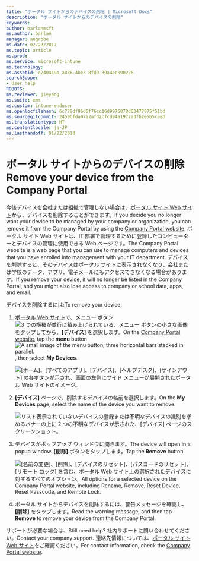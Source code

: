 ```yaml
---
title: "ポータル サイトからのデバイスの削除 | Microsoft Docs"
description: "ポータル サイトからのデバイスの削除"
keywords: 
author: barlanmsft
ms.author: barlan
manager: angrobe
ms.date: 02/23/2017
ms.topic: article
ms.prod: 
ms.service: microsoft-intune
ms.technology: 
ms.assetid: e240419a-a836-4be3-8fd9-39a4ec890226
searchScope:
- User help
ROBOTS: 
ms.reviewer: jieyang
ms.suite: ems
ms.custom: intune-enduser
ms.openlocfilehash: 6c778df96d6f76cc16d9976878d63477975f51bd
ms.sourcegitcommit: 2459bfda07a2afd2cfcd94a1972a3fb2e565ce8d
ms.translationtype: HT
ms.contentlocale: ja-JP
ms.lasthandoff: 01/22/2018
---
```

# <a name="remove-your-device-from-the-company-portal"></a><span data-ttu-id="5afa3-103">ポータル サイトからのデバイスの削除</span><span class="sxs-lookup"><span data-stu-id="5afa3-103">Remove your device from the Company Portal</span></span>

<span data-ttu-id="5afa3-104">今後デバイスを会社または組織で管理しない場合は、[ポータル サイト Web サイト](https://portal.manage.microsoft.com#HelpDeskDialog)から、デバイスを削除することができます。</span><span class="sxs-lookup"><span data-stu-id="5afa3-104">If you decide you no longer want your device to be managed by your company or organization, you can remove it from the Company Portal by using the [Company Portal website](https://portal.manage.microsoft.com#HelpDeskDialog).</span></span> <span data-ttu-id="5afa3-105">ポータル サイト Web サイトは、IT 部署で管理するために登録したコンピューターとデバイスの管理に使用できる Web ページです。</span><span class="sxs-lookup"><span data-stu-id="5afa3-105">The Company Portal website is a web page that you can use to manage computers and devices that you have enrolled into management with your IT department.</span></span> <span data-ttu-id="5afa3-106">デバイスを削除すると、そのデバイスはポータル サイトに表示されなくなり、会社または学校のデータ、アプリ、電子メールにもアクセスできなくなる場合があります。</span><span class="sxs-lookup"><span data-stu-id="5afa3-106">If you remove your device, it will no longer be listed in the Company Portal, and you might also lose access to company or school data, apps, and email.</span></span>

<span data-ttu-id="5afa3-107">デバイスを削除するには:</span><span class="sxs-lookup"><span data-stu-id="5afa3-107">To remove your device:</span></span>

1. <span data-ttu-id="5afa3-108">[ポータル Web サイト](https://portal.manage.microsoft.com#HelpDeskDialog)で、__メニュー__ ボタン ![3 つの横棒が並行に積み上げられている、メニュー ボタンの小さな画像](/Intune/whats-new/media/CP_hamburger_menu.png) をタップしてから、__[デバイス]__ を選択します。</span><span class="sxs-lookup"><span data-stu-id="5afa3-108">On the [Company Portal website](https://portal.manage.microsoft.com#HelpDeskDialog), tap the __menu__ button ![A small image of the menu button, three horizontal bars stacked in parallel.](/Intune/whats-new/media/CP_hamburger_menu.png), then select __My Devices__.</span></span>

   ![[ホーム]、[すべてのアプリ]、[デバイス]、[ヘルプデスク]、[サインアウト] の各ボタンが示され、画面の左側にサイド メニューが展開されたポータル Web サイトのイメージ。](/media/iwp-expanded-sidebar.png)

2. <span data-ttu-id="5afa3-110">__[デバイス]__ ページで、削除するデバイスの名前を選択します。</span><span class="sxs-lookup"><span data-stu-id="5afa3-110">On the __My Devices__ page, select the name of the device you want to remove.</span></span>

    ![リスト表示されていないデバイスの登録または不明なデバイスの識別を求めるバナーの上に 2 つの不明なデバイスが示された、[デバイス] ページのスクリーンショット。](./media/macOS_enroll_002_tap_here_banner.png)

3. <span data-ttu-id="5afa3-112">デバイスがポップアップ ウィンドウに開きます。</span><span class="sxs-lookup"><span data-stu-id="5afa3-112">The device will open in a popup window.</span></span> <span data-ttu-id="5afa3-113">**[削除]** ボタンをタップします。</span><span class="sxs-lookup"><span data-stu-id="5afa3-113">Tap the **Remove** button.</span></span>

   ![<span data-ttu-id="5afa3-114">[名前の変更]、[削除]、[デバイスのリセット]、[パスコードのリセット]、[リモート ロック] を含む、ポータル Web サイト上の選択されたデバイスに対するすべてのオプション。</span><span class="sxs-lookup"><span data-stu-id="5afa3-114">All options for a selected device on the Company Portal website, including Rename, Remove, Reset Device, Reset Passcode, and Remote Lock.</span></span> ](./media/iwp-screen-with-all-options.png)

4. <span data-ttu-id="5afa3-115">ポータル サイトからデバイスを削除するには、警告メッセージを確認し、**[削除]** をタップします。</span><span class="sxs-lookup"><span data-stu-id="5afa3-115">Read the warning message, and then tap **Remove** to remove your device from the Company Portal.</span></span>

<span data-ttu-id="5afa3-116">サポートが必要な場合は、</span><span class="sxs-lookup"><span data-stu-id="5afa3-116">Still need help?</span></span> <span data-ttu-id="5afa3-117">社内サポートに問い合わせてください。</span><span class="sxs-lookup"><span data-stu-id="5afa3-117">Contact your company support.</span></span> <span data-ttu-id="5afa3-118">連絡先情報については、[ポータル サイト Web サイト](https://portal.manage.microsoft.com#HelpDeskDialog)をご確認ください。</span><span class="sxs-lookup"><span data-stu-id="5afa3-118">For contact information, check the [Company Portal website](https://portal.manage.microsoft.com#HelpDeskDialog).</span></span>
